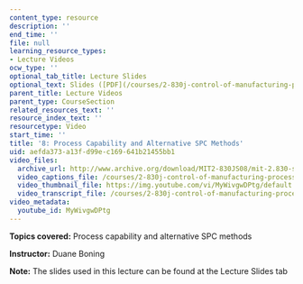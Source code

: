 ```yaml
---
content_type: resource
description: ''
end_time: ''
file: null
learning_resource_types:
- Lecture Videos
ocw_type: ''
optional_tab_title: Lecture Slides
optional_text: Slides ([PDF](/courses/2-830j-control-of-manufacturing-processes-sma-6303-spring-2008/resources/lecture8))
parent_title: Lecture Videos
parent_type: CourseSection
related_resources_text: ''
resource_index_text: ''
resourcetype: Video
start_time: ''
title: '8: Process Capability and Alternative SPC Methods'
uid: aefda373-a13f-d99e-c169-641b21455bb1
video_files:
  archive_url: http://www.archive.org/download/MIT2-830JS08/mit-2.830-s08-lec08_300k.mp4
  video_captions_file: /courses/2-830j-control-of-manufacturing-processes-sma-6303-spring-2008/e8f440d42b5c552ab3317603df1347f1_MyWivgwDPtg.vtt
  video_thumbnail_file: https://img.youtube.com/vi/MyWivgwDPtg/default.jpg
  video_transcript_file: /courses/2-830j-control-of-manufacturing-processes-sma-6303-spring-2008/ec8097afe1b59ae74d7d600992ded171_MyWivgwDPtg.pdf
video_metadata:
  youtube_id: MyWivgwDPtg
---
```


**Topics covered:** Process capability and alternative SPC methods

**Instructor:** Duane Boning

**Note:** The slides used in this lecture can be found at the Lecture Slides tab



